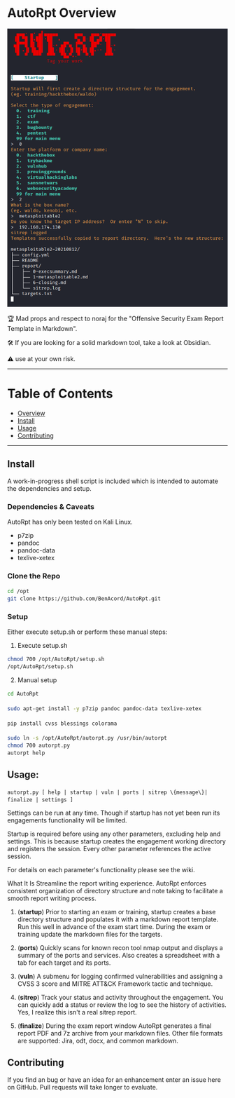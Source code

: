 # AutoRpt Overview

![startup](https://github.com/BenAcord/AutoRpt/raw/main/includes/2-startup.png "AutoRpt startup screenshot for Metasploitable2")

:trophy: Mad props and respect to noraj for the "Offensive Security Exam Report Template in Markdown".

:hammer_and_wrench: If you are looking for a solid markdown tool, take a look at Obsidian.

:warning: use at your own risk.

---

# Table of Contents

* [Overview](#AutoRpt)
* [Install](#Install)
* [Usage](#Usage)
* [Contributing](#Contributing)

---

## Install
A work-in-progress shell script is included which is intended to automate the dependencies and setup.

### Dependencies & Caveats
AutoRpt has only been tested on Kali Linux.
- p7zip
- pandoc
- pandoc-data
- texlive-xetex

### Clone the Repo
```Bash
cd /opt
git clone https://github.com/BenAcord/AutoRpt.git
```
### Setup
Either execute setup.sh or perform these manual steps:
1. Execute setup.sh
```Bash
chmod 700 /opt/AutoRpt/setup.sh
/opt/AutoRpt/setup.sh
```

2. Manual setup
```Bash
cd AutoRpt

sudo apt-get install -y p7zip pandoc pandoc-data texlive-xetex

pip install cvss blessings colorama

sudo ln -s /opt/AutoRpt/autorpt.py /usr/bin/autorpt
chmod 700 autorpt.py
autorpt help
```

## Usage:
`autorpt.py [ help | startup | vuln | ports | sitrep \{message\}| finalize | settings ]`

Settings can be run at any time.  Though if startup has not yet been run its engagements functionality will be limited.

Startup is required before using any other parameters, excluding help and settings.  This is because startup creates the engagement working directory and registers the session.  Every other parameter references the active session.

For details on each parameter's functionality please see the wiki.

What It Is
Streamline the report writing experience.  AutoRpt enforces consistent organization of directory structure and note taking to facilitate a smooth report writing process.

1. (**startup**) Prior to starting an exam or training, startup creates a base directory structure and populates it with a markdown report template.  Run this well in advance of the exam start time.  During the exam or training update the markdown files for the targets.

2. (**ports**) Quickly scans for known recon tool nmap output and displays a summary of the ports and services.  Also creates a spreadsheet with a tab for each target and its ports.

3. (**vuln**) A submenu for logging confirmed vulnerabilities and assigning a CVSS 3 score and MITRE ATT&CK Framework tactic and technique.

4. (**sitrep**) Track your status and activity throughout the engagement.  You can quickly add a status or review the log to see the history of activities.  Yes, I realize this isn't a real sitrep report.

5. (**finalize**) During the exam report window AutoRpt generates a final report PDF and 7z archive from your markdown files.  Other file formats are supported: Jira, odt, docx, and common markdown.

## Contributing
If you find an bug or have an idea for an enhancement enter an issue here on GitHub.  Pull requests will take longer to evaluate.